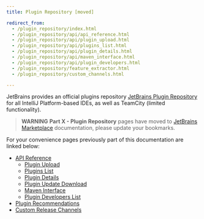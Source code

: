 ```yaml
---
title: Plugin Repository [moved]

redirect_from:
  - /plugin_repository/index.html
  - /plugin_repository/api/api_reference.html
  - /plugin_repository/api/plugin_upload.html
  - /plugin_repository/api/plugins_list.html
  - /plugin_repository/api/plugin_details.html
  - /plugin_repository/api/maven_interface.html
  - /plugin_repository/api/plugin_developers.html
  - /plugin_repository/feature_extractor.html
  - /plugin_repository/custom_channels.html

---
```

<!-- Copyright 2000-2020 JetBrains s.r.o. and other contributors. Use of this source code is governed by the Apache 2.0 license that can be found in the LICENSE file. -->

JetBrains provides an official plugins repository [JetBrains Plugin Repository](https://plugins.jetbrains.com) for all IntelliJ Platform-based IDEs, as well as TeamCity (limited functionality).

> **WARNING** **Part X - Plugin Repository** pages have moved to [JetBrains Marketplace](https://plugins.jetbrains.com/docs/marketplace/about-marketplace.html) documentation, please update your bookmarks.

For your convenience pages previously part of this documentation are linked below:

* [API Reference](https://plugins.jetbrains.com/docs/marketplace/api-reference.html)
  * [Plugin Upload](https://plugins.jetbrains.com/docs/marketplace/plugin-upload.html)
  * [Plugins List](https://plugins.jetbrains.com/docs/marketplace/plugins-list.html)
  * [Plugin Details](https://plugins.jetbrains.com/docs/marketplace/plugin-details.html)
  * [Plugin Update Download](https://plugins.jetbrains.com/docs/marketplace/plugin-update-download.html)
  * [Maven Interface](https://plugins.jetbrains.com/docs/marketplace/maven-interface.html)
  * [Plugin Developers List](https://plugins.jetbrains.com/docs/marketplace/plugin-developers-list.html)
* [Plugin Recommendations](https://plugins.jetbrains.com/docs/marketplace/intellij-plugin-recommendations.html)
* [Custom Release Channels](https://plugins.jetbrains.com/docs/marketplace/custom-release-channels.html)

